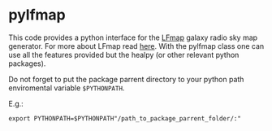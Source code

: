 # pylfmap

This code provides a python interface for the [LFmap](http://www.astro.umd.edu/~emilp/LFmap/LFmap_1.0.tar) galaxy radio sky map generator. For more about LFmap read [here](https://citeseerx.ist.psu.edu/viewdoc/download?doi=10.1.1.192.5753&rep=rep1&type=pdf). With the pylfmap class one can use all the features provided but the healpy (or other relevant python packages).

Do not forget to put the package parrent directory to your python path enviromental variable `$PYTHONPATH`.

E.g.:

    export PYTHONPATH=$PYTHONPATH"/path_to_package_parrent_folder/:"

